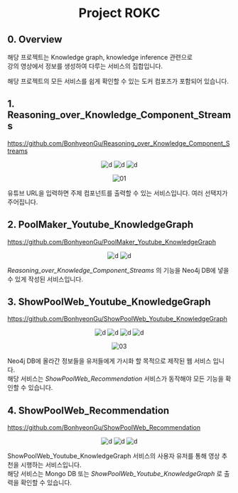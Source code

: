 <div align="center">

<h1>Project ROKC</h1>

</div>

## 0. Overview

해당 프로젝트는 Knowledge graph, knowledge inference 관련으로  
강의 영상에서 정보를 생성하여 다루는 서비스의 집합입니다.

해당 프로젝트의 모든 서비스를 쉽게 확인할 수 있는 도커 컴포즈가 포함되어 있습니다.


## 1. Reasoning_over_Knowledge_Component_Streams

https://github.com/BonhyeonGu/Reasoning_over_Knowledge_Component_Streams

<div align="center">

![d](https://img.shields.io/badge/-Python3-3776AB?style=flat-square&logo=python&logoColor=FFFFFF) ![d](https://img.shields.io/badge/-Flask-000000?style=flat-square&logo=flask&logoColor=FFFFFF)  ![d](https://img.shields.io/badge/-Javascript-F7DF1E?style=flat-square&logo=javascript&logoColor=FFFFFF) 

![01](https://user-images.githubusercontent.com/24387014/209906029-d1b0ae5b-fd30-4fbd-8811-15f9377fd43d.gif)

</div>

유튜브 URL을 입력하면 주제 컴포넌트를 출력할 수 있는 서비스입니다. 여러 선택지가 주어집니다.


## 2. PoolMaker_Youtube_KnowledgeGraph

https://github.com/BonhyeonGu/PoolMaker_Youtube_KnowledgeGraph

<div align="center">

![d](https://img.shields.io/badge/-Python3-3776AB?style=flat-square&logo=python&logoColor=FFFFFF) ![d](https://img.shields.io/badge/-Neo4j-4581C3?style=flat-square&logo=neo4j&logoColor=FFFFFF)  

</div>

*Reasoning_over_Knowledge_Component_Streams* 의 기능을 Neo4j DB에 넣을 수 있게 작성된 서비스입니다.


## 3. ShowPoolWeb_Youtube_KnowledgeGraph

https://github.com/BonhyeonGu/ShowPoolWeb_Youtube_KnowledgeGraph

<div align="center">

![d](https://img.shields.io/badge/-Python3-3776AB?style=flat-square&logo=python&logoColor=FFFFFF) ![d](https://img.shields.io/badge/-Neo4j-4581C3?style=flat-square&logo=neo4j&logoColor=FFFFFF) ![d](https://img.shields.io/badge/-MongoDB-47A248?style=flat-square&logo=Mongodb&logoColor=FFFFFF)  ![d](https://img.shields.io/badge/-Javascript-F7DF1E?style=flat-square&logo=javascript&logoColor=FFFFFF)

![03](https://user-images.githubusercontent.com/24387014/209906492-20388a10-0910-40ea-8050-1051c69b349d.gif)  
  
</div>

Neo4j DB에 올라간 정보들을 유저들에게 가시화 할 목적으로 제작된 웹 서비스 입니다.  
해당 서비스는 *ShowPoolWeb_Recommendation* 서비스가 동작해야 모든 기능을 확인할 수 있습니다.


## 4. ShowPoolWeb_Recommendation

https://github.com/BonhyeonGu/ShowPoolWeb_Recommendation

<div align="center">

![d](https://img.shields.io/badge/-Python3-3776AB?style=flat-square&logo=python&logoColor=FFFFFF) ![d](https://img.shields.io/badge/-Neo4j-4581C3?style=flat-square&logo=neo4j&logoColor=FFFFFF) ![d](https://img.shields.io/badge/-MongoDB-47A248?style=flat-square&logo=Mongodb&logoColor=FFFFFF)  

</div>

ShowPoolWeb_Youtube_KnowledgeGraph 서비스의 사용자 유저를 통해 영상 추천을 시행하는 서비스입니다.  
해당 서비스는 Mongo DB 또는 *ShowPoolWeb_Youtube_KnowledgeGraph* 로 출력을 확인할 수 있습니다.
